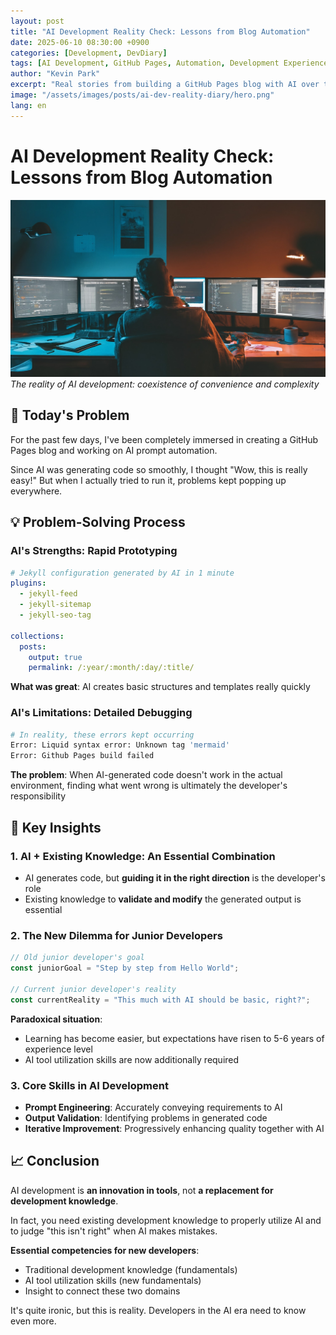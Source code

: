 ```yaml
---
layout: post
title: "AI Development Reality Check: Lessons from Blog Automation"
date: 2025-06-10 08:30:00 +0900
categories: [Development, DevDiary]
tags: [AI Development, GitHub Pages, Automation, Development Experience, Junior Developer]
author: "Kevin Park"
excerpt: "Real stories from building a GitHub Pages blog with AI over the past few days. The light and shadow of AI development"
image: "/assets/images/posts/ai-dev-reality-diary/hero.png"
lang: en
---
```


# AI Development Reality Check: Lessons from Blog Automation

![AI Development Reality](/assets/images/posts/ai-dev-reality-diary/hero.png)
*The reality of AI development: coexistence of convenience and complexity*

## 📝 Today's Problem

For the past few days, I've been completely immersed in creating a GitHub Pages blog and working on AI prompt automation.

Since AI was generating code so smoothly, I thought "Wow, this is really easy!" But when I actually tried to run it, problems kept popping up everywhere.

## 💡 Problem-Solving Process

### AI's Strengths: Rapid Prototyping

```yaml
# Jekyll configuration generated by AI in 1 minute
plugins:
  - jekyll-feed
  - jekyll-sitemap
  - jekyll-seo-tag

collections:
  posts:
    output: true
    permalink: /:year/:month/:day/:title/
```

**What was great**: AI creates basic structures and templates really quickly

### AI's Limitations: Detailed Debugging

```bash
# In reality, these errors kept occurring
Error: Liquid syntax error: Unknown tag 'mermaid'
Error: Github Pages build failed
```

**The problem**: When AI-generated code doesn't work in the actual environment, finding what went wrong is ultimately the developer's responsibility

## 🎯 Key Insights

### 1. AI + Existing Knowledge: An Essential Combination

- AI generates code, but **guiding it in the right direction** is the developer's role
- Existing knowledge to **validate and modify** the generated output is essential

### 2. The New Dilemma for Junior Developers

```javascript
// Old junior developer's goal
const juniorGoal = "Step by step from Hello World";

// Current junior developer's reality
const currentReality = "This much with AI should be basic, right?";
```

**Paradoxical situation**: 

- Learning has become easier, but expectations have risen to 5-6 years of experience level
- AI tool utilization skills are now additionally required

### 3. Core Skills in AI Development

- **Prompt Engineering**: Accurately conveying requirements to AI
- **Output Validation**: Identifying problems in generated code
- **Iterative Improvement**: Progressively enhancing quality together with AI

## 📈 Conclusion

AI development is **an innovation in tools**, not **a replacement for development knowledge**.

In fact, you need existing development knowledge to properly utilize AI and to judge "this isn't right" when AI makes mistakes.

**Essential competencies for new developers**:

- Traditional development knowledge (fundamentals)
- AI tool utilization skills (new fundamentals)
- Insight to connect these two domains

It's quite ironic, but this is reality. Developers in the AI era need to know even more.